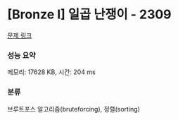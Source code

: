 # [Bronze I] 일곱 난쟁이 - 2309 

[문제 링크](https://www.acmicpc.net/problem/2309) 

### 성능 요약

메모리: 17628 KB, 시간: 204 ms

### 분류

브루트포스 알고리즘(bruteforcing), 정렬(sorting)

